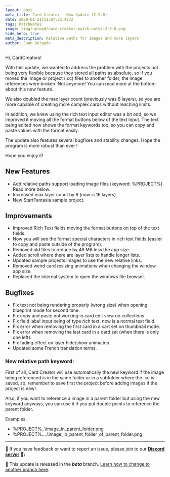 ```yaml
---
layout: post
meta_title: Card Creator - New Update (2.9.0)
date: 2020-01-21T11:07:32.427Z
tags: PatchNotes
image: /img/upload/card-creator-patch-notes-2-9-0.png
hide_hero: true
meta_description: Relative paths for images and more layers
author: Juan Delgado
---
```


Hi, CardCreators!

With this update, we wanted to address the problem with the projects not being very flexible because they stored all paths as absolute, so if you moved the image or project (.cc) files to another folder, the image references were broken.
Not anymore! You can read more at the bottom about this new feature.

We also doubled the max layer count (previously was 8 layers), so you are more capable of creating more complex cards without reaching limits.

In addition, we knew using the rich text input editor was a bit odd, so we improved it moving all the format buttons below of the text input. The text being edited now shows the format keywords too, so you can copy and paste values with the format easily.

The update also features several bugfixes and stability changes. Hope the program is more robust than ever !

Hope you enjoy it!

## New Features
- Add relative paths support loading image files (keyword: %PROJECT%). Read more below.
- Increased max layer count by 8 (now is 16 layers).
- New StartFantasia sample project.


## Improvements
- Improved Rich Text fields moving the format buttons on top of the text fields.
- Now you will see the format special characters in rich text fields (easier to copy and paste outside of the program).
- Removed old files to reduce by 48 MB less the app size.
- Added scroll where there are layer lists to handle longer lists.
- Updated sample projects images to use the new relative links.
- Removed weird card resizing animations when changing the window app size.
- Replaced the internal system to open the windows file browser.


## Bugfixes
- Fix text not being rendering properly (wrong size) when opening blueprint mode for second time.
- Fix copy and paste not working in card edit view on collections
- Fix field label input being of type rich text, now is a normal text field.
- Fix error when removing the first card in a cart set on thumbnail mode.
- Fix error when removing the last card in a card set (when there is only one left).
- Fix fading effect on layer hide/show animation.
- Updated some French translation terms.


### New relative path keyword:

First of all, Card Creator will use automatically the new keyword if the image being referenced is in the same folder or in a subfolder where the .cc is saved, so, remember to save first the project before adding images if the project is new!.

Also, if you want to reference a image in a parent folder but using the new keyword anyways, you can use it if you put double points to reference the parent folder.

Examples:
- %PROJECT%\..\image_in_parent_folder.png
- %PROJECT%\..\..\image_in_parent_folder_of_parent_folder.png

---

📌 If you have feedback or want to report an issue, please join to our **[Discord server](http://discord.gg/pixelatto)** 💬\

📌 This update is released in the ***beta*** branch. [Learn how to change to another branch here](/blog/beta-and-legacy-versions).